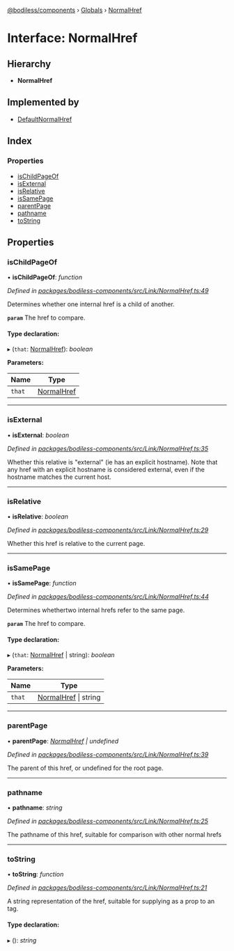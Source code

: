 [@bodiless/components](../README.md) › [Globals](../globals.md) › [NormalHref](normalhref.md)

# Interface: NormalHref

## Hierarchy

* **NormalHref**

## Implemented by

* [DefaultNormalHref](../classes/defaultnormalhref.md)

## Index

### Properties

* [isChildPageOf](normalhref.md#ischildpageof)
* [isExternal](normalhref.md#isexternal)
* [isRelative](normalhref.md#isrelative)
* [isSamePage](normalhref.md#issamepage)
* [parentPage](normalhref.md#parentpage)
* [pathname](normalhref.md#pathname)
* [toString](normalhref.md#tostring)

## Properties

###  isChildPageOf

• **isChildPageOf**: *function*

*Defined in [packages/bodiless-components/src/Link/NormalHref.ts:49](https://github.com/johnsonandjohnson/Bodiless-JS/blob/4c048483/packages/bodiless-components/src/Link/NormalHref.ts#L49)*

Determines whether one internal href is a child of another.

**`param`** The href to compare.

#### Type declaration:

▸ (`that`: [NormalHref](normalhref.md)): *boolean*

**Parameters:**

Name | Type |
------ | ------ |
`that` | [NormalHref](normalhref.md) |

___

###  isExternal

• **isExternal**: *boolean*

*Defined in [packages/bodiless-components/src/Link/NormalHref.ts:35](https://github.com/johnsonandjohnson/Bodiless-JS/blob/4c048483/packages/bodiless-components/src/Link/NormalHref.ts#L35)*

Whether this relative is "external" (ie has an explicit hostname).
Note that any href with an explicit hostname is considered external,
even if the hostname matches the current host.

___

###  isRelative

• **isRelative**: *boolean*

*Defined in [packages/bodiless-components/src/Link/NormalHref.ts:29](https://github.com/johnsonandjohnson/Bodiless-JS/blob/4c048483/packages/bodiless-components/src/Link/NormalHref.ts#L29)*

Whether this href is relative to the current page.

___

###  isSamePage

• **isSamePage**: *function*

*Defined in [packages/bodiless-components/src/Link/NormalHref.ts:44](https://github.com/johnsonandjohnson/Bodiless-JS/blob/4c048483/packages/bodiless-components/src/Link/NormalHref.ts#L44)*

Determines whethertwo internal hrefs refer to the same page.

**`param`** The href to compare.

#### Type declaration:

▸ (`that`: [NormalHref](normalhref.md) | string): *boolean*

**Parameters:**

Name | Type |
------ | ------ |
`that` | [NormalHref](normalhref.md) &#124; string |

___

###  parentPage

• **parentPage**: *[NormalHref](normalhref.md) | undefined*

*Defined in [packages/bodiless-components/src/Link/NormalHref.ts:39](https://github.com/johnsonandjohnson/Bodiless-JS/blob/4c048483/packages/bodiless-components/src/Link/NormalHref.ts#L39)*

The parent of this href, or undefined for the root page.

___

###  pathname

• **pathname**: *string*

*Defined in [packages/bodiless-components/src/Link/NormalHref.ts:25](https://github.com/johnsonandjohnson/Bodiless-JS/blob/4c048483/packages/bodiless-components/src/Link/NormalHref.ts#L25)*

The pathname of this href, suitable for comparison with other normal hrefs

___

###  toString

• **toString**: *function*

*Defined in [packages/bodiless-components/src/Link/NormalHref.ts:21](https://github.com/johnsonandjohnson/Bodiless-JS/blob/4c048483/packages/bodiless-components/src/Link/NormalHref.ts#L21)*

A string representation of the href, suitable for supplying as a prop to an <a> tag.

#### Type declaration:

▸ (): *string*
